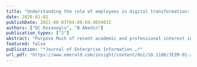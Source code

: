 ```yaml
---
title: "Understanding the role of employees in digital transformation: conceptualization of digital literacy of employees as a multi-dimensional organizational affordance"
date: 2020-01-01
publishDate: 2021-08-03T04:08:04.905903Z
authors: ["DC Kozanoglu", "B Abedin"]
publication_types: ["2"]
abstract: "Purpose Much of recent academic and professional interest in exploring digital transformation and enterprise systems has focused on the technology or the organizations' external forces, leaving internal factors, in particular employees, overlooked. The purpose of …"
featured: false
publication: "*Journal of Enterprise Information …*"
url_pdf: "https://www.emerald.com/insight/content/doi/10.1108/JEIM-01-2020-0010/full/html"
---
```


